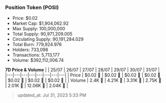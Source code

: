 
  ### Position Token (POSI)
  - Price: $0.02
  - Market Cap: $1,904,062.92
  - Max Supply: 100,000,000
  - Total Supply: 90,971,209.005
  - Circulating Supply: 90,191,284.029
  - Total Burn: 779,924.976
  - Holders: 733,098
  - Transactions: 5,713,177
  - Volume: $392,112,006.74

  **7D Price & Volume**
  | | 25&#x2F;07 | 26&#x2F;07 | 27&#x2F;07 | 28&#x2F;07 | 29&#x2F;07 | 30&#x2F;07 | 31&#x2F;07 |
  |---|---|---|---|---|---|---|---|
  | Price | $0.02 🚀 | $0.02 🚀 | $0.02 🔻 | $0.02 🔻 | $0.02 🔻 | $0.02 🔻 | $0.02 🔻 |
  | Volume | 2.4K 🔻 | 4.21K 🚀 | 3.31K 🔻 | 2.75K 🔻 | 2.01K 🔻 | 12.06K 🚀 | 2.04K 🔻 |

  > updated_at: Jul 31, 2023 5:33 PM
